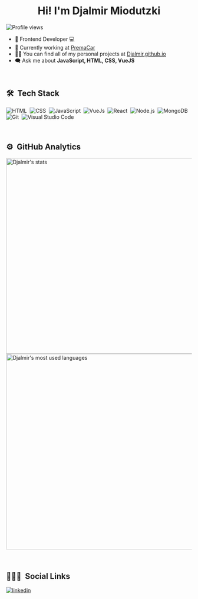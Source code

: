 <h1 align="center">Hi! I'm Djalmir Miodutzki</h1>
<p align="left"> <img src="https://komarev.com/ghpvc/?username=Djalmir&color=lime" alt="Profile views" /> </p>

- 📱 Frontend Developer 💻
- 📸 Currently working at [PremaCar](https://www.linkedin.com/company/prema-car/)
- 👨‍💻 You can find all of my personal projects at [Djalmir.github.io](https://djalmir.github.io)
- 🗨 Ask me about **JavaScript, HTML, CSS, VueJS**

<br>

## 🛠 &nbsp;Tech Stack

![HTML](https://img.shields.io/badge/-HTML-05122A?style=flat&logo=HTML5)&nbsp;
![CSS](https://img.shields.io/badge/-CSS-05122A?style=flat&logo=CSS3&logoColor=1572B6)&nbsp;
![JavaScript](https://img.shields.io/badge/-JavaScript-05122A?style=flat&logo=javascript)&nbsp;
![VueJs](https://img.shields.io/badge/-Vue.js-05122A?style=flat&logo=vue.js)&nbsp;
![React](https://img.shields.io/badge/-React-05122A?style=flat&logo=react)&nbsp;
![Node.js](https://img.shields.io/badge/-Node.js-05122A?style=flat&logo=node.js)&nbsp;
![MongoDB](https://img.shields.io/badge/-MongoDB-05122A?style=flat&logo=mongodb)&nbsp;
![Git](https://img.shields.io/badge/-Git-05122A?style=flat&logo=git)&nbsp;
![Visual Studio Code](https://img.shields.io/badge/-Visual%20Studio%20Code-05122A?style=flat&logo=visual-studio-code&logoColor=007ACC)&nbsp;

<br>

## ⚙️ &nbsp;GitHub Analytics

<p align="left">
<img width="530em" src="https://github-readme-stats.vercel.app/api?username=Djalmir&show_icons=true&theme=vision-friendly-dark" alt="Djalmir's stats"/>
<img width="530em" src="https://github-readme-stats.vercel.app/api/top-langs/?username=Djalmir&layout=compact&theme=vision-friendly-dark" alt="Djalmir's most used languages"/>
</p>

<br>

## 👨🏽‍🦲 &nbsp;Social Links

<p align="left">
<a href="https://linkedin.com/in/djalmir-miodutzki" target="_blank">
  <img align="center" src="https://img.shields.io/badge/-Djalmir%20Miodutzki-05122A?style=flat&logo=linkedin" alt="linkedin"/>
</a>
</p>
